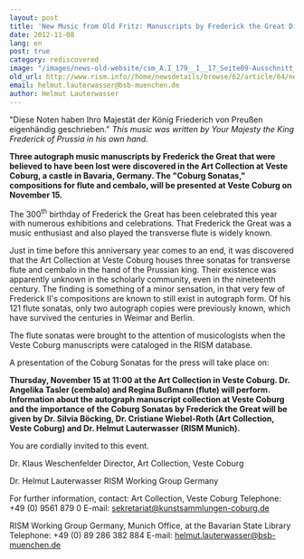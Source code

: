 ```yaml
---
layout: post
title: 'New Music from Old Fritz: Manuscripts by Frederick the Great Discovered'
date: 2012-11-08
lang: en
post: true
category: rediscovered
image: "/images/news-old-website/csm_A.I_179__1__17_Seite09-Ausschnitt_6fb539647c.jpg"
old_url: http://www.rism.info//home/newsdetails/browse/62/article/64/new-music-from-old-fritz-manuscripts-by-frederick-the-great-discovered.html
email: helmut.lauterwasser@bsb-muenchen.de
author: Helmut Lauterwasser
---
```


"Diese Noten haben Ihro Majestät der König Friederich von Preußen eigenhändig geschrieben."
_This music was written by Your Majesty the King Frederick of Prussia in his own hand._

**Three autograph music manuscripts by Frederick the Great that were believed to have been lost were discovered in the Art Collection at Veste Coburg, a castle in Bavaria, Germany. The "Coburg Sonatas," compositions for flute and cembalo, will be presented at Veste Coburg on November 15.**

The 300<sup>th</sup> birthday of Frederick the Great has been celebrated this year with numerous exhibitions and celebrations. That Frederick the Great was a music enthusiast and also played the transverse flute is widely known.

Just in time before this anniversary year comes to an end, it was discovered that the Art Collection at Veste Coburg houses three sonatas for transverse flute and cembalo in the hand of the Prussian king. Their existence was apparently unknown in the scholarly community, even in the nineteenth century. The finding is something of a minor sensation, in that very few of Frederick II's compositions are known to still exist in autograph form. Of his 121 flute sonatas, only two autograph copies were previously known, which have survived the centuries in Weimar and Berlin.

The flute sonatas were brought to the attention of musicologists when the Veste Coburg manuscripts were cataloged in the RISM database.

A presentation of the Coburg Sonatas for the press will take place on:

**Thursday, November 15 at 11:00 at the Art Collection in Veste Coburg.
Dr. Angelika Tasler (cembalo) and Regina Bußmann (flute) will perform. Information about the autograph manuscript collection at Veste Coburg and the importance of the Coburg Sonatas by Frederick the Great will be given by Dr. Silvia Böcking, Dr. Cristiane Wiebel-Roth (Art Collection, Veste Coburg) and Dr. Helmut Lauterwasser (RISM Munich).**

You are cordially invited to this event.

Dr. Klaus Weschenfelder
Director, Art Collection, Veste Coburg

Dr. Helmut Lauterwasser
RISM Working Group Germany

For further information, contact:
Art Collection, Veste Coburg
Telephone: +49 (0) 9561 879 0
E-mail: sekretariat@kunstsammlungen-coburg.de

RISM Working Group Germany, Munich Office, at the Bavarian State Library
Telephone: +49 (0) 89 286 382 884
E-mail: helmut.lauterwasser@bsb-muenchen.de